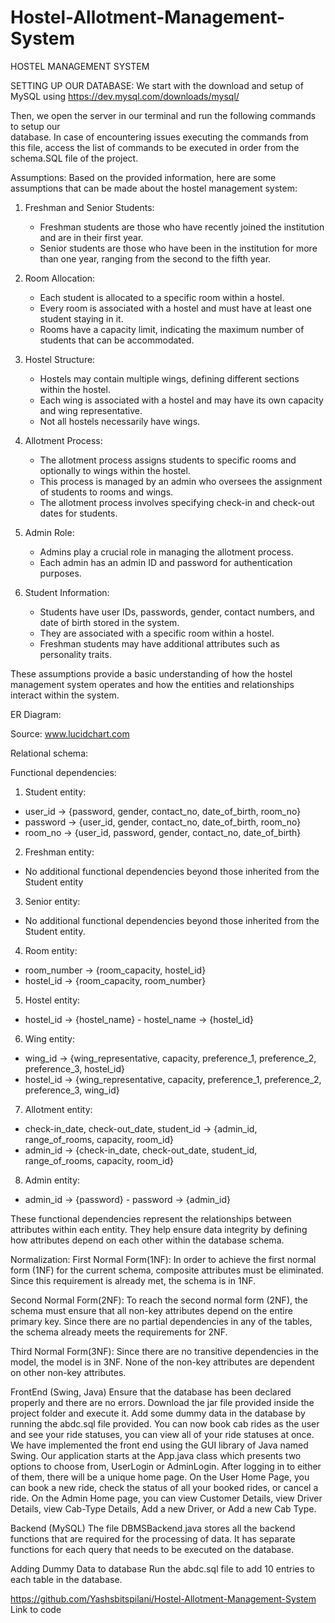 # Hostel-Allotment-Management-System
HOSTEL MANAGEMENT SYSTEM


SETTING UP OUR DATABASE:
We start with the download and setup of MySQL using 
https://dev.mysql.com/downloads/mysql/

Then, we open the server in our terminal 
and run the following commands to setup our          
database.
In case of encountering issues executing the commands from this file, access the list of commands to be executed in order from the schema.SQL file of the project.


Assumptions:
Based on the provided information, here are some assumptions that can be made about the hostel management system:

1. Freshman and Senior Students: 
    - Freshman students are those who have recently joined the institution and are in their first year.
    - Senior students are those who have been in the institution for more than one year, ranging from the second to the fifth year.
2. Room Allocation:
    - Each student is allocated to a specific room within a hostel.
    - Every room is associated with a hostel and must have at least one student staying in it.
    - Rooms have a capacity limit, indicating the maximum number of students that can be accommodated.

3. Hostel Structure:
    - Hostels may contain multiple wings, defining different sections within the hostel.
    - Each wing is associated with a hostel and may have its own capacity and wing representative.
    - Not all hostels necessarily have wings.

4. Allotment Process:
    - The allotment process assigns students to specific rooms and optionally to wings within the hostel.
    - This process is managed by an admin who oversees the assignment of students to rooms and wings.
    - The allotment process involves specifying check-in and check-out dates for students.

5. Admin Role:
    - Admins play a crucial role in managing the allotment process.
    - Each admin has an admin ID and password for authentication purposes.

6. Student Information:
    - Students have user IDs, passwords, gender, contact numbers, and date of birth stored in the system.
    - They are associated with a specific room within a hostel.
    - Freshman students may have additional attributes such as personality traits.

These assumptions provide a basic understanding of how the hostel management system operates and how the entities and relationships interact within the system.







ER Diagram:


Source: www.lucidchart.com






Relational schema:


Functional dependencies:

1. Student entity:
- user_id -> {password, gender, contact_no, date_of_birth, room_no} 
- password -> {user_id, gender, contact_no, date_of_birth, room_no} 
- room_no -> {user_id, password, gender, contact_no, date_of_birth}

2. Freshman entity:
- No additional functional dependencies beyond those inherited from the Student entity

3. Senior entity:
- No additional functional dependencies beyond those inherited from the Student entity.

4. Room entity:
- room_number -> {room_capacity, hostel_id} 
- hostel_id -> {room_capacity, room_number} 

5. Hostel entity: 
- hostel_id -> {hostel_name} - hostel_name -> {hostel_id} 

6. Wing entity: 
- wing_id -> {wing_representative, capacity, preference_1, preference_2, preference_3, hostel_id} 
- hostel_id -> {wing_representative, capacity, preference_1, preference_2, preference_3, wing_id} 



7. Allotment entity: 
- check-in_date, check-out_date, student_id -> {admin_id, range_of_rooms, capacity, room_id} 
- admin_id -> {check-in_date, check-out_date, student_id, range_of_rooms, capacity, room_id} 

8. Admin entity: 
- admin_id -> {password} - password -> {admin_id}


These functional dependencies represent the relationships between attributes within each entity. They help ensure data integrity by defining how attributes depend on each other within the database schema. 



Normalization:
First Normal Form(1NF): In order to achieve the first normal form (1NF) for the current schema, composite attributes must be eliminated. Since this requirement is already met, the schema is in 1NF. 

Second Normal Form(2NF): To reach the second normal form (2NF), the schema must ensure that all non-key attributes depend on the entire primary key. Since there are no partial dependencies in any of the tables, the schema already meets the requirements for 2NF.

Third Normal Form(3NF): Since there are no transitive dependencies in the model, the model is in 3NF. None of the non-key attributes are dependent on other non-key attributes.

FrontEnd (Swing, Java)
Ensure that the database has been declared properly and there are no errors.
Download the jar file provided inside the project folder and execute it.
Add some dummy data in the database by running the abdc.sql file provided.
You can now book cab rides as the user and see your ride statuses, you can view all of your ride statuses at once.
We have implemented the front end using the GUI library of Java named Swing. Our application starts at the App.java class which presents two options to choose from, UserLogin or AdminLogin. After logging in to either of them, there will be a unique home page. On the User Home Page, you can book a new ride, check the status of all your booked rides, or cancel a ride. On the Admin Home page, you can view Customer Details, view Driver Details, view Cab-Type Details, Add a new Driver, or Add a new Cab Type.

Backend (MySQL)
The file DBMSBackend.java stores all the backend functions that are required for the processing of data. It has separate functions for each query that needs to be executed on the database.

Adding Dummy Data to database
Run the abdc.sql file to add 10 entries to each table in the database.

























































































































































































































https://github.com/Yashsbitspilani/Hostel-Allotment-Management-System
Link to code











































































































































































